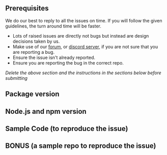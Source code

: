 <!-- CLICK "Preview" FOR INSTRUCTIONS IN A MORE READABLE FORMAT -->

## Prerequisites

We do our best to reply to all the issues on time. If you will follow the given guidelines, the turn around time will be faster.

- Lots of raised issues are directly not bugs but instead are design decisions taken by us.
- Make use of our [forum](https://forum.adonisjs.com/), or [discord server](https://discord.me/adonisjs), if you are not sure that you are reporting a bug.
- Ensure the issue isn't already reported.
- Ensure you are reporting the bug in the correct repo.

*Delete the above section and the instructions in the sections below before submitting*

## Package version
<!-- YOUR ANSWER -->

## Node.js and npm version
<!-- YOUR ANSWER -->

## Sample Code (to reproduce the issue)
<!-- YOUR ANSWER -->

## BONUS (a sample repo to reproduce the issue)
<!-- YOUR ANSWER -->
